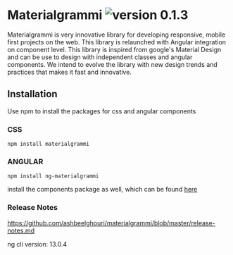 # Materialgrammi ![version 0.1.3](https://img.shields.io/badge/version-1.3-yellow)
Materialgrammi is very innovative library for developing responsive, mobile first projects on the web. This library is relaunched with Angular integration on component level. This library is inspired from google's Material Design and can be use to design with independent classes and angular components. We intend to evolve the library with new design trends and practices that makes it fast and innovative.

## Installation
Use npm to install the packages for css and angular components

### CSS
```bash:js
npm install materialgrammi
```

### ANGULAR
```bash:js
npm install ng-materialgrammi
```
install the components package as well, which can be found [here](https://www.npmjs.com/package/ng-materialgrammi)

### Release Notes
https://github.com/ashbeelghouri/materialgrammi/blob/master/release-notes.md

ng cli version: 13.0.4 
